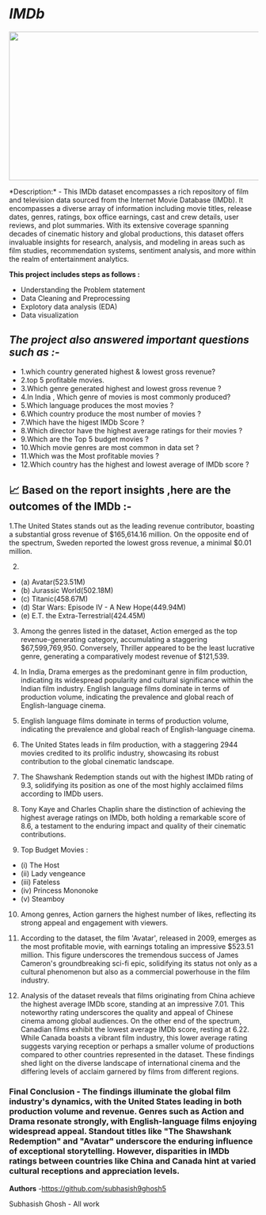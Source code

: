 # ***IMDb***
<p align="center">
  <img width="600" height="300" src="">
</p>
*Description:*
-
 This IMDb dataset encompasses a rich repository of film and television data sourced from the Internet Movie Database (IMDb). It encompasses a diverse array of information including movie titles, release dates, genres, ratings, box office earnings, cast and crew details, user reviews, and plot summaries. With its extensive coverage spanning decades of cinematic history and global productions, this dataset offers invaluable insights for research, analysis, and modeling in areas such as film studies, recommendation systems, sentiment analysis, and more within the realm of entertainment analytics.



**This project includes steps as follows :**

- Understanding the Problem statement
- Data Cleaning and Preprocessing
- Explotory data analysis (EDA)
- Data visualization



*The project also answered important questions such as :-*
- 

- 1.which country generated highest & lowest gross revenue? 
- 2.top 5 profitable movies.
- 3.Which genre generated highest and lowest gross revenue ?
- 4.In India , Which genre of movies is most commonly produced?
- 5.Which language produces the most movies ?
- 6.Which country produce the most number of movies ?
- 7.Which have the higest IMDb Score ?
- 8.Which director have the highest average ratings for their movies ?
- 9.Which are the Top 5 budget movies ?
- 10.Which movie genres are most common in data set ?
- 11.Which was the Most profitable movies ?
- 12.Which country has the highest and lowest average of IMDb score ?

**📈 Based on the report insights ,here are the outcomes of the IMDb :-**
-
1.The United States stands out as the leading revenue contributor, boasting a substantial gross revenue of $165,614.16 million. On the opposite end of the spectrum, Sweden reported the lowest gross revenue, a minimal $0.01 million.

2.
- (a) Avatar(523.51M) 
- (b) Jurassic World(502.18M) 
- (c) Titanic(458.67M) 
- (d) Star Wars: Episode IV - A New Hope(449.94M) 
- (e) E.T. the Extra-Terrestrial(424.45M)

3. Among the genres listed in the dataset, Action emerged as the top revenue-generating category, accumulating a staggering $67,599,769,950. Conversely, Thriller appeared to be the least lucrative genre, generating a comparatively modest revenue of $121,539.



4. In India, Drama emerges as the predominant genre in film production, indicating its widespread popularity and cultural significance within the Indian film industry.
English language films dominate in terms of production volume, indicating the prevalence and global reach of English-language cinema.

5. English language films dominate in terms of production volume, indicating the prevalence and global reach of English-language cinema.

6. The United States leads in film production, with a staggering 2944 movies credited to its prolific industry, showcasing its robust contribution to the global cinematic landscape.

7. The Shawshank Redemption stands out with the highest IMDb rating of 9.3, solidifying its position as one of the most highly acclaimed films according to IMDb users.

8. Tony Kaye and Charles Chaplin share the distinction of achieving the highest average ratings on IMDb, both holding a remarkable score of 8.6, a testament to the enduring impact and quality of their cinematic contributions.

9. Top Budget Movies :

- (i) The Host
- (ii) Lady vengeance
- (iii) Fateless
- (iv) Princess Mononoke
- (v) Steamboy

10. Among genres, Action garners the highest number of likes, reflecting its strong appeal and engagement with viewers.

11. According to the dataset, the film 'Avatar', released in 2009, emerges as the most profitable movie, with earnings totaling an impressive $523.51 million. This figure underscores the tremendous success of James Cameron's groundbreaking sci-fi epic, solidifying its status not only as a cultural phenomenon but also as a commercial powerhouse in the film industry.

12. Analysis of the dataset reveals that films originating from China achieve the highest average IMDb score, standing at an impressive 7.01. This noteworthy rating underscores the quality and appeal of Chinese cinema among global audiences. On the other end of the spectrum, Canadian films exhibit the lowest average IMDb score, resting at 6.22. While Canada boasts a vibrant film industry, this lower average rating suggests varying reception or perhaps a smaller volume of productions compared to other countries represented in the dataset. These findings shed light on the diverse landscape of international cinema and the differing levels of acclaim garnered by films from different regions.

### **Final Conclusion** - The findings illuminate the global film industry's dynamics, with the United States leading in both production volume and revenue. Genres such as Action and Drama resonate strongly, with English-language films enjoying widespread appeal. Standout titles like "The Shawshank Redemption" and "Avatar" underscore the enduring influence of exceptional storytelling. However, disparities in IMDb ratings between countries like China and Canada hint at varied cultural receptions and appreciation levels.

**Authors** -https://github.com/subhasish9ghosh5

Subhasish Ghosh - All work

